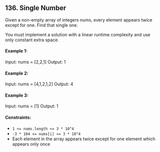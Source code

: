 ## 136. Single Number

Given a non-empty array of integers nums, every element appears twice except for one. Find that single one.

You must implement a solution with a linear runtime complexity and use only constant extra space.

#### Example 1:
Input: nums = [2,2,1]
Output: 1

#### Example 2:
Input: nums = [4,1,2,1,2]
Output: 4

#### Example 3:
Input: nums = [1]
Output: 1

#### Constraints:
- `1 <= nums.length <= 3 * 10^4`
- `-3 * 104 <= nums[i] <= 3 * 10^4`
- Each element in the array appears twice except for one element which appears only once
